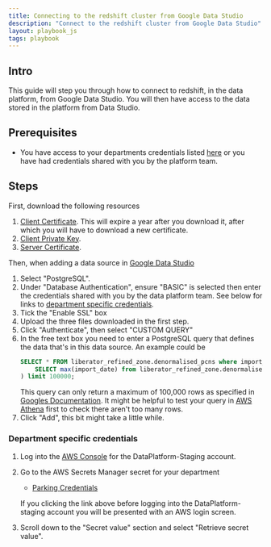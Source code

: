 ```yaml
---
title: Connecting to the redshift cluster from Google Data Studio
description: "Connect to the redshift cluster from Google Data Studio"
layout: playbook_js
tags: playbook
---
```


## Intro

This guide will step you through how to connect to redshift, in the data platform, from Google Data Studio. You will then have access to the data stored in the platform from Data Studio.

## Prerequisites

* You have access to your departments credentials listed [here](#department-specific-credentials) or you have had credentials shared with you by the platform team.

## Steps

First, download the following resources
  1. [Client Certificate][client_certificate]. This will expire a year after you download it, after which you will have to download a new certificate.
  1.  [Client Private Key][client_private_key].
  1.  [Server Certificate][server_certificate].

Then, when adding a data source in [Google Data Studio][google_data_studio]
1.  Select "PostgreSQL".
1. Under "Database Authentication", ensure "BASIC" is selected then enter the credentials shared with you by the data platform team. See below for links to [department specific credentials](#department-specific-credentials).
1. Tick the "Enable SSL" box
1. Upload the three files downloaded in the first step.
1. Click "Authenticate", then select "CUSTOM QUERY"
1. In the free text box you need to enter a PostgreSQL query that defines the data that's in this data source. An example could be
    ```sql
    SELECT * FROM liberator_refined_zone.denormalised_pcns where import_date = (
        SELECT max(import_date) from liberator_refined_zone.denormalised_pcns
    ) limit 100000;
    ```
    This query can only return a maximum of 100,000 rows as specified in [Googles Documentation](https://support.google.com/datastudio/answer/7288010?hl=en#zippy=%2Cin-this-article). It might be helpful to test your query in [AWS Athena][aws_athena] first to check there aren't too many rows.
1. Click "Add", this bit might take a little while.



### Department specific credentials

1. Log into the [AWS Console][aws_sso_link] for the DataPlatform-Staging account.

1. Go to the AWS Secrets Manager secret for your department

   - [Parking Credentials][parking_user_secret_staging]

   If you clicking the link above before logging into the DataPlatform-staging account you will be presented with an
   AWS login screen.

1. Scroll down to the "Secret value" section and select "Retrieve secret value".

[client_certificate]: https://dataplatform-stg-ssl-connection-resources.s3.eu-west-2.amazonaws.com/client_certificate.crt
[client_private_key]: https://dataplatform-stg-ssl-connection-resources.s3.eu-west-2.amazonaws.com/client_private_key.key
[server_certificate]: https://s3.amazonaws.com/redshift-downloads/redshift-ca-bundle.crt
[aws_sso_link]: https://hackney.awsapps.com/start/#/
[parking_user_secret_staging]: https://eu-west-2.console.aws.amazon.com/secretsmanager/home?region=eu-west-2#!/secret?name=dataplatform-stg%2Fparking%2Fredshift-cluster-user
[google_data_studio]: https://datastudio.google.com/u/0/datasources/create/
[aws_athena]: https://eu-west-2.console.aws.amazon.com/athena/home?region=eu-west-2#query
